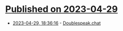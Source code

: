 # [Published on 2023-04-29](index.md)

* [2023-04-29, 18:36:16](https://lobste.rs/s/0bjhye/doublespeak_chat) - [Doublespeak.chat](https://doublespeak.chat)
